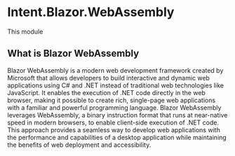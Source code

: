 ﻿# Intent.Blazor.WebAssembly

This module 

## What is Blazor WebAssembly

Blazor WebAssembly is a modern web development framework created by Microsoft that allows developers to build interactive and dynamic web applications using C# and .NET instead of traditional web technologies like JavaScript. It enables the execution of .NET code directly in the web browser, making it possible to create rich, single-page web applications with a familiar and powerful programming language. Blazor WebAssembly leverages WebAssembly, a binary instruction format that runs at near-native speed in modern browsers, to enable client-side execution of .NET code. This approach provides a seamless way to develop web applications with the performance and capabilities of a desktop application while maintaining the benefits of web deployment and accessibility.